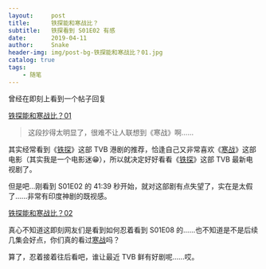 ```yaml
---
layout:     post
title:      铁探能和寒战比？
subtitle:   铁探看到 S01E02 有感
date:       2019-04-11
author:     Snake
header-img: img/post-bg-铁探能和寒战比？01.jpg
catalog: true
tags:
    - 随笔
---
```




曾经在即刻上看到一个帖子回复

[铁探能和寒战比？01](img/post-铁探能和寒战比？-01.PNG "铁探能和寒战比？01")

> 这段抄得太明显了，很难不让人联想到《寒战》啊......

其实经常看到《[铁探](https://zh.wikipedia.org/zh-my/%E9%90%B5%E6%8E%A2 "铁探")》这部 TVB 港剧的推荐，恰逢自己又非常喜欢《[寒战](https://zh.wikipedia.org/zh/%E5%AF%92%E6%88%B0 "寒战")》这部电影（其实我是一个电影迷😁），所以就决定好好看看《[铁探](https://zh.wikipedia.org/zh-my/%E9%90%B5%E6%8E%A2 "铁探")》这部 TVB 最新电视剧了。

但是吧...刚看到 S01E02 的  41:39 秒开始，就对这部剧有点失望了，实在是太假了......非常有印度神剧的既视感。

[铁探能和寒战比？02](img/post-铁探能和寒战比？-02.gif "铁探能和寒战比？02")

真心不知道这即刻网友们是看到如何忍着看到 S01E08 的......也不知道是不是后续几集会好点，你们真的看过[寒战](https://zh.wikipedia.org/zh/%E5%AF%92%E6%88%B0 "寒战")吗？

算了，忍着接着往后看吧，谁让最近 TVB 鲜有好剧呢......哎。
